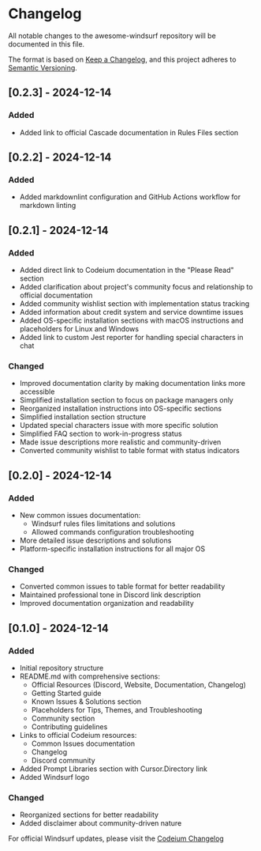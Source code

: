 # Changelog

All notable changes to the awesome-windsurf repository will be documented in this file.

The format is based on [Keep a Changelog](https://keepachangelog.com/en/1.0.0/),
and this project adheres to [Semantic Versioning](https://semver.org/spec/v2.0.0.html).

## [0.2.3] - 2024-12-14

### Added

- Added link to official Cascade documentation in Rules Files section

## [0.2.2] - 2024-12-14

### Added

- Added markdownlint configuration and GitHub Actions workflow for markdown linting

## [0.2.1] - 2024-12-14

### Added

- Added direct link to Codeium documentation in the "Please Read" section
- Added clarification about project's community focus and relationship to official documentation
- Added community wishlist section with implementation status tracking
- Added information about credit system and service downtime issues
- Added OS-specific installation sections with macOS instructions and placeholders for Linux and Windows
- Added link to custom Jest reporter for handling special characters in chat

### Changed

- Improved documentation clarity by making documentation links more accessible
- Simplified installation section to focus on package managers only
- Reorganized installation instructions into OS-specific sections
- Simplified installation section structure
- Updated special characters issue with more specific solution
- Simplified FAQ section to work-in-progress status
- Made issue descriptions more realistic and community-driven
- Converted community wishlist to table format with status indicators

## [0.2.0] - 2024-12-14

### Added

- New common issues documentation:
  - Windsurf rules files limitations and solutions
  - Allowed commands configuration troubleshooting
- More detailed issue descriptions and solutions
- Platform-specific installation instructions for all major OS

### Changed

- Converted common issues to table format for better readability
- Maintained professional tone in Discord link description
- Improved documentation organization and readability

## [0.1.0] - 2024-12-14

### Added

- Initial repository structure
- README.md with comprehensive sections:
  - Official Resources (Discord, Website, Documentation, Changelog)
  - Getting Started guide
  - Known Issues & Solutions section
  - Placeholders for Tips, Themes, and Troubleshooting
  - Community section
  - Contributing guidelines
- Links to official Codeium resources:
  - Common Issues documentation
  - Changelog
  - Discord community
- Added Prompt Libraries section with Cursor.Directory link
- Added Windsurf logo

### Changed

- Reorganized sections for better readability
- Added disclaimer about community-driven nature

For official Windsurf updates, please visit the [Codeium Changelog](https://codeium.com/changelog)
